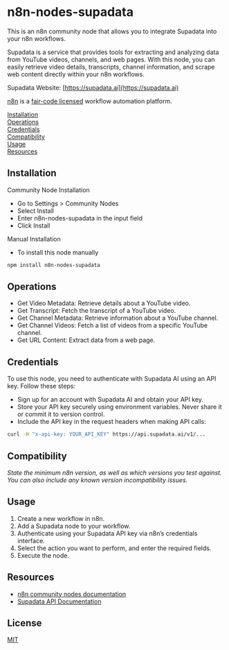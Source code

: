 # n8n-nodes-supadata

This is an n8n community node that allows you to integrate Supadata into your n8n workflows.

Supadata is a service that provides tools for extracting and analyzing data from YouTube videos, channels, and web pages. With this node, you can easily retrieve video details, transcripts, channel information, and scrape web content directly within your n8n workflows.

Supadata Website: [https://supadata.ai](https://supadata.ai)

[n8n](https://n8n.io/) is a [fair-code licensed](https://docs.n8n.io/reference/license/) workflow automation platform.

[Installation](#installation)  
[Operations](#operations)  
[Credentials](#credentials)  <!-- delete if no auth needed -->  
[Compatibility](#compatibility)  
[Usage](#usage)  <!-- delete if not using this section -->  
[Resources](#resources)  

## Installation

Community Node Installation

- Go to Settings > Community Nodes
- Select Install
- Enter n8n-nodes-supadata in the input field
- Click Install

Manual Installation

- To install this node manually

```bash
npm install n8n-nodes-supadata
```

## Operations

- Get Video Metadata: Retrieve details about a YouTube video.
- Get Transcript: Fetch the transcript of a YouTube video.
- Get Channel Metadata: Retrieve information about a YouTube channel.
- Get Channel Videos: Fetch a list of videos from a specific YouTube channel.
- Get URL Content: Extract data from a web page.

## Credentials

To use this node, you need to authenticate with Supadata AI using an API key. Follow these steps:

- Sign up for an account with Supadata AI and obtain your API key.
- Store your API key securely using environment variables. Never share it or commit it to version control.
- Include the API key in the request headers when making API calls:

```bash
curl -H "x-api-key: YOUR_API_KEY" https://api.supadata.ai/v1/...
```

## Compatibility

_State the minimum n8n version, as well as which versions you test against. You can also include any known version incompatibility issues._

## Usage

1. Create a new workflow in n8n.
2. Add a Supadata node to your workflow.
3. Authenticate using your Supadata API key via n8n’s credentials interface.
4. Select the action you want to perform, and enter the required fields.
5. Execute the node.

## Resources

- [n8n community nodes documentation](https://docs.n8n.io/integrations/community-nodes/)
- [Supadata API Documentation](https://supadata.ai/documentation/getting-started)

## License

[MIT](https://github.com/n8n-io/n8n-nodes-starter/blob/master/LICENSE.md)
